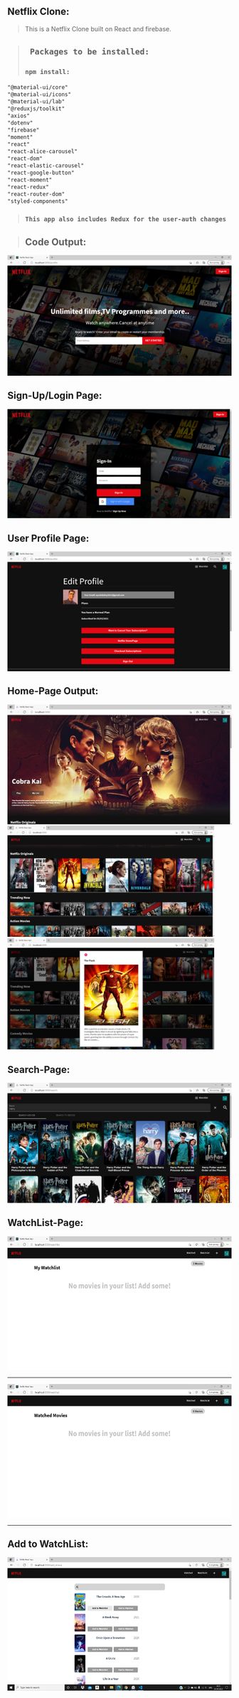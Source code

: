 ## Netflix Clone:
>This is a Netflix Clone built on React and firebase.

>## ` Packages to be installed:`
> ### `npm install:`
    "@material-ui/core"
    "@material-ui/icons"
    "@material-ui/lab"
    "@reduxjs/toolkit"
    "axios"
    "dotenv"
    "firebase"
    "moment"
    "react"
    "react-alice-carousel"
    "react-dom"
    "react-elastic-carousel"
    "react-google-button"
    "react-moment"
    "react-redux"
    "react-router-dom"
    "styled-components"

> ### `This app also includes Redux for the user-auth changes`

> ## Code Output:

<img src="./netflix-clone/git-images/netflix-1.png" >

## Sign-Up/Login Page:
<img src="./netflix-clone/git-images/netflix-signup.png" >

## User Profile Page:
<img src="./netflix-clone/git-images/netflix-profile.png" >

## Home-Page Output:
<img src="./netflix-clone/git-images/netflix-home-1.png" >

<img src="./netflix-clone/git-images/netflix-home-2.png" height="250px" >

<img src="./netflix-clone/git-images/netflix-home-3.png" height="250px">

## Search-Page:

<img src="./netflix-clone/git-images/netflix-search.png" >

## WatchList-Page:

<img src="./netflix-clone/git-images/netflix-watchlist-1.png"  height="300px">
<hr/>
<img src="./netflix-clone/git-images/netflix-watchlist-2.png" height="300px">
<hr/>

## Add to WatchList:

<img src="./netflix-clone/git-images/netflix-add-movie.png" height="300px">